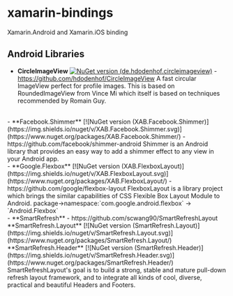 # xamarin-bindings

Xamarin.Android and Xamarin.iOS binding

## Android Libraries

- **CircleImageView** [![NuGet version (de.hdodenhof.circleimageview)](https://img.shields.io/nuget/v/de.hdodenhof.circleimageview.svg)](https://www.nuget.org/packages/de.hdodenhof.circleimageview/) -  https://github.com/hdodenhof/CircleImageView
A fast circular ImageView perfect for profile images. This is based on RoundedImageView from Vince Mi which itself is based on techniques recommended by Romain Guy.
<br/>
- **Facebook.Shimmer** [![NuGet version (XAB.Facebook.Shimmer)](https://img.shields.io/nuget/v/XAB.Facebook.Shimmer.svg)](https://www.nuget.org/packages/XAB.Facebook.Shimmer/) -  https://github.com/facebook/shimmer-android
Shimmer is an Android library that provides an easy way to add a shimmer effect to any view in your Android app.
<br/>
- **Google.Flexbox** [![NuGet version (XAB.FlexboxLayout)](https://img.shields.io/nuget/v/XAB.FlexboxLayout.svg)](https://www.nuget.org/packages/XAB.FlexboxLayout/) -  https://github.com/google/flexbox-layout 
FlexboxLayout is a library project which brings the similar capabilities of CSS Flexible Box Layout Module to Android.
package->namespace:`com.google.android.flexbox` -> `Android.Flexbox`
<br/>
- **SmartRefresh** -  https://github.com/scwang90/SmartRefreshLayout
**SmartRefresh.Layout** [![NuGet version (SmartRefresh.Layout)](https://img.shields.io/nuget/v/SmartRefresh.Layout.svg)](https://www.nuget.org/packages/SmartRefresh.Layout/)
**SmartRefresh.Header** [![NuGet version (SmartRefresh.Header)](https://img.shields.io/nuget/v/SmartRefresh.Header.svg)](https://www.nuget.org/packages/SmartRefresh.Header/)
SmartRefreshLayout's goal is to build a strong, stable and mature pull-down refresh layout framework, and to integrate all kinds of cool, diverse, practical and beautiful Headers and Footers.

<!--## iOS Libraries-->
